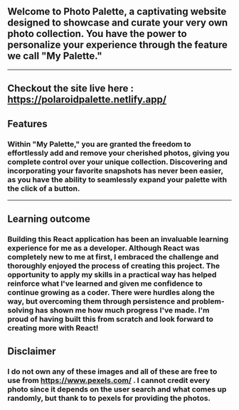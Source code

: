 ## Welcome to Photo Palette, a captivating website designed to showcase and curate your very own photo collection. You have the power to personalize your experience through the feature we call "My Palette."
---
## Checkout the site live here : https://polaroidpalette.netlify.app/
## Features
### Within "My Palette," you are granted the freedom to effortlessly add and remove your cherished photos, giving you complete control over your unique collection. Discovering and incorporating your favorite snapshots has never been easier, as you have the ability to seamlessly expand your palette with the click of a button.
---
## Learning outcome
### Building this React application has been an invaluable learning experience for me as a developer. Although React was completely new to me at first, I embraced the challenge and thoroughly enjoyed the process of creating this project. The opportunity to apply my skills in a practical way has helped reinforce what I've learned and given me confidence to continue growing as a coder. There were hurdles along the way, but overcoming them through persistence and problem-solving has shown me how much progress I've made. I'm proud of having built this from scratch and look forward to creating more with React!
## Disclaimer 
### I do not own any of these images and all of these are free to use from https://www.pexels.com/ . I cannot credit every photo since it depends on the user search and what comes up randomly, but thank to to pexels for providing the photos. 


